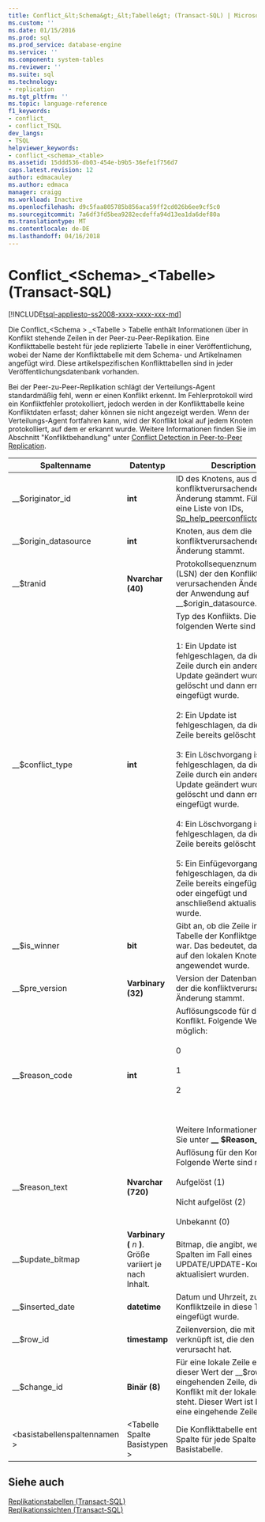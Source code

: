 ```yaml
---
title: Conflict_&lt;Schema&gt;_&lt;Tabelle&gt; (Transact-SQL) | Microsoft Docs
ms.custom: ''
ms.date: 01/15/2016
ms.prod: sql
ms.prod_service: database-engine
ms.service: ''
ms.component: system-tables
ms.reviewer: ''
ms.suite: sql
ms.technology:
- replication
ms.tgt_pltfrm: ''
ms.topic: language-reference
f1_keywords:
- conflict_
- conflict_TSQL
dev_langs:
- TSQL
helpviewer_keywords:
- conflict_<schema>_<table>
ms.assetid: 15ddd536-db03-454e-b9b5-36efe1f756d7
caps.latest.revision: 12
author: edmacauley
ms.author: edmaca
manager: craigg
ms.workload: Inactive
ms.openlocfilehash: d9c5faa805785b856aca59ff2cd026b6ee9cf5c0
ms.sourcegitcommit: 7a6df3fd5bea9282ecdeffa94d13ea1da6def80a
ms.translationtype: MT
ms.contentlocale: de-DE
ms.lasthandoff: 04/16/2018
---
```

# <a name="conflictltschemagtlttablegt-transact-sql"></a>Conflict_&lt;Schema&gt;_&lt;Tabelle&gt; (Transact-SQL)
[!INCLUDE[tsql-appliesto-ss2008-xxxx-xxxx-xxx-md](../../includes/tsql-appliesto-ss2008-xxxx-xxxx-xxx-md.md)]

  Die Conflict_\<Schema > _\<Tabelle > Tabelle enthält Informationen über in Konflikt stehende Zeilen in der Peer-zu-Peer-Replikation. Eine Konflikttabelle besteht für jede replizierte Tabelle in einer Veröffentlichung, wobei der Name der Konflikttabelle mit dem Schema- und Artikelnamen angefügt wird. Diese artikelspezifischen Konflikttabellen sind in jeder Veröffentlichungsdatenbank vorhanden.  
  
 Bei der Peer-zu-Peer-Replikation schlägt der Verteilungs-Agent standardmäßig fehl, wenn er einen Konflikt erkennt. Im Fehlerprotokoll wird ein Konfliktfehler protokolliert, jedoch werden in der Konflikttabelle keine Konfliktdaten erfasst; daher können sie nicht angezeigt werden. Wenn der Verteilungs-Agent fortfahren kann, wird der Konflikt lokal auf jedem Knoten protokolliert, auf dem er erkannt wurde. Weitere Informationen finden Sie im Abschnitt "Konfliktbehandlung" unter [Conflict Detection in Peer-to-Peer Replication](../../relational-databases/replication/transactional/peer-to-peer-conflict-detection-in-peer-to-peer-replication.md).  
  
|Spaltenname|Datentyp|Description|  
|-----------------|---------------|-----------------|  
|__$originator_id|**int**|ID des Knotens, aus dem die konfliktverursachende Änderung stammt. Führen Sie eine Liste von IDs, [Sp_help_peerconflictdetection](../../relational-databases/system-stored-procedures/sp-help-peerconflictdetection-transact-sql.md).|  
|__$origin_datasource|**int**|Knoten, aus dem die konfliktverursachende Änderung stammt.|  
|__$tranid|**Nvarchar (40)**|Protokollsequenznummer (LSN) der den Konflikt verursachenden Änderung bei der Anwendung auf __$origin_datasource.|  
|__$conflict_type|**int**|Typ des Konflikts. Die folgenden Werte sind möglich:<br /><br /> 1: Ein Update ist fehlgeschlagen, da die lokale Zeile durch ein anderes Update geändert wurde oder gelöscht und dann erneut eingefügt wurde.<br /><br /> 2: Ein Update ist fehlgeschlagen, da die lokale Zeile bereits gelöscht wurde.<br /><br /> 3: Ein Löschvorgang ist fehlgeschlagen, da die lokale Zeile durch ein anderes Update geändert wurde oder gelöscht und dann erneut eingefügt wurde.<br /><br /> 4: Ein Löschvorgang ist fehlgeschlagen, da die lokale Zeile bereits gelöscht wurde.<br /><br /> 5: Ein Einfügevorgang ist fehlgeschlagen, da die lokale Zeile bereits eingefügt wurde oder eingefügt und anschließend aktualisiert wurde.|  
|__$is_winner|**bit**|Gibt an, ob die Zeile in dieser Tabelle der Konfliktgewinner war. Das bedeutet, dass sie auf den lokalen Knoten angewendet wurde.|  
|__$pre_version|**Varbinary (32)**|Version der Datenbank, aus der die konfliktverursachende Änderung stammt.|  
|__$reason_code|**int**|Auflösungscode für den Konflikt. Folgende Werte sind möglich:<br /><br /> 0<br /><br /> 1<br /><br /> 2<br /><br /> <br /><br /> Weitere Informationen finden Sie unter **__ $Reason_text**.|  
|__$reason_text|**Nvarchar (720)**|Auflösung für den Konflikt. Folgende Werte sind möglich:<br /><br /> Aufgelöst (1)<br /><br /> Nicht aufgelöst (2)<br /><br /> Unbekannt (0)|  
|__$update_bitmap|**Varbinary (** *n* **)**. Größe variiert je nach Inhalt.|Bitmap, die angibt, welche Spalten im Fall eines UPDATE/UPDATE-Konflikts aktualisiert wurden.|  
|__$inserted_date|**datetime**|Datum und Uhrzeit, zu der die Konfliktzeile in diese Tabelle eingefügt wurde.|  
|__$row_id|**timestamp**|Zeilenversion, die mit der Zeile verknüpft ist, die den Konflikt verursacht hat.|  
|__$change_id|**Binär (8)**|Für eine lokale Zeile entspricht dieser Wert der __$row_id der eingehenden Zeile, die in Konflikt mit der lokalen Zeile steht. Dieser Wert ist NULL für eine eingehende Zeile.|  
|\<basistabellenspaltennamen >|\<Tabelle Spalte Basistypen >|Die Konflikttabelle enthält eine Spalte für jede Spalte in der Basistabelle.|  
  
## <a name="see-also"></a>Siehe auch  
 [Replikationstabellen &#40;Transact-SQL&#41;](../../relational-databases/system-tables/replication-tables-transact-sql.md)   
 [Replikationssichten &#40;Transact-SQL&#41;](../../relational-databases/system-views/replication-views-transact-sql.md)  
  
  
